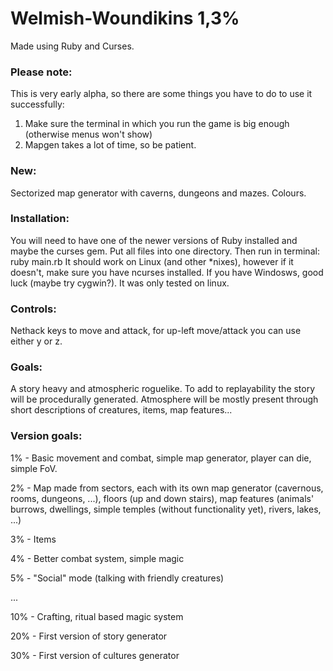 # Welmish-Woundikins 1,3%
Made using Ruby and Curses.

### Please note:
This is very early alpha, so there are some things you have to do to use it successfully:

1. Make sure the terminal in which you run the game is big enough (otherwise menus won't show)
2. Mapgen takes a lot of time, so be patient.


### New:
Sectorized map generator with caverns, dungeons and mazes.
Colours.

### Installation:
You will need to have one of the newer versions of Ruby installed and maybe the curses gem.
Put all files into one directory. Then run in terminal: ruby main.rb
It should work on Linux (and other *nixes), however if it doesn't, make sure you have ncurses installed. If you have Windosws, good luck (maybe try cygwin?). It was only tested on linux.

### Controls:
Nethack keys to move and attack, for up-left move/attack you can use either y or z.

### Goals:
A story heavy and atmospheric roguelike. To add to replayability the story will be procedurally generated. Atmosphere will be mostly present through short descriptions of creatures, items, map features...

### Version goals:
1%   - Basic movement and combat, simple map generator, player can die, simple FoV.

2%   - Map made from sectors, each with its own map generator (cavernous, rooms, dungeons, ...), floors (up and down stairs), map features (animals' burrows, dwellings, simple temples (without functionality yet), rivers, lakes, ...)

3%    - Items

4%    - Better combat system, simple magic

5%    - "Social" mode (talking with friendly creatures)

...

10%   - Crafting, ritual based magic system

20%   - First version of story generator

30%   - First version of cultures generator

